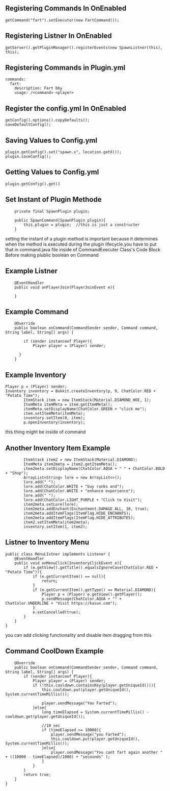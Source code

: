 Registering Commands In OnEnabled 
---------------------------------
```
getCommand("fart").setExecutor(new FartCommand());
```


Registering Listner In OnEnabled 
--------------------------------
```
getServer().getPluginManager().registerEvents(new SpawnListner(this), this);
```


Registering Commands in Plugin.yml
----------------------------------
```
commands:
  fart:
    description: Fart bby
    usage: /<command> <player>
```


Register the config.yml In OnEnabled
----------------------------------
```
getConfig().options().copyDefaults();
saveDefaultConfig();
```

Saving Values to Config.yml
----------------------------------
```
plugin.getConfig().set("spawn.x", location.getX());
plugin.saveConfig();
```

Getting Values to Config.yml
----------------------------------
```
plugin.getConfig().get()
```

Set Instant of Plugin Methode
-------------------------------
```
    private final SpawnPlugin plugin;

    public SpawnCommand(SpawnPlugin plugin){
        this.plugin = plugin;  //this is just a constructer
    }
```    

setting the instant of a plugin method is important
 because it determines when the method is executed 
during the plugin lifecycle.you have to put that in
command.java file inside of CommandExecuter Class's 
Code Block Before making plublic boolean on Command

Example Listner
--------------------------------
```
    @EventHandler
    public void onPlayerJoin(PlayerJoinEvent e){

    }
```

Example Command
--------------------------------
```
    @Override
    public boolean onCommand(CommandSender sender, Command command, String label, String[] args) {

        if (sender instanceof Player){
            Player player = (Player) sender;

	  } 
    }
```


Example Inventory
--------------------------------
```
Player p = (Player) sender;
Inventory inventory = Bukkit.createInventory(p, 9, ChatColor.RED + "Potato Time");
        ItemStack item = new ItemStack(Material.DIAMOND_HOE, 1);
        ItemMeta itemMeta = item.getItemMeta();
        itemMeta.setDisplayName(ChatColor.GREEN + "click me");
        item.setItemMeta(itemMeta);
        inventory.setItem(0, item);
        p.openInventory(inventory);
```

this thing might be inside of command



Another Inventory Item Example
--------------------------------
```
        ItemStack item2 = new ItemStack(Material.DIAMOND);
        ItemMeta item2meta = item2.getItemMeta();
        item2meta.setDisplayName(ChatColor.AQUA + " " + ChatColor.BOLD + "Shop");
        ArrayList<String> lore = new ArrayList<>();
        lore.add(" ");
        lore.add(ChatColor.WHITE + "buy ranks and");
        lore.add(ChatColor.WHITE + "enhance experience");
        lore.add(" ");
        lore.add(ChatColor.LIGHT_PURPLE + "Click to Visit");
        item2meta.setLore(lore);
        item2meta.addEnchant(Enchantment.DAMAGE_ALL, 10, true);
        item2meta.addItemFlags(ItemFlag.HIDE_ENCHANTS);
        item2meta.addItemFlags(ItemFlag.HIDE_ATTRIBUTES);
        item2.setItemMeta(item2meta);
        inventory.setItem(1, item2);
```



Listner to Inventory Menu
--------------------------------
```
public class MenuLIstner implements Listener {
    @EventHandler
    public void onMenuClick(InventoryClickEvent e){
        if (e.getView().getTitle().equalsIgnoreCase(ChatColor.RED + "Potato Time")){
            if (e.getCurrentItem() == null){
                return;
            }
            if (e.getCurrentItem().getType() == Material.DIAMOND){
                Player p = (Player) e.getView().getPlayer();
                p.sendMessage(ChatColor.AQUA + "" + ChatColor.UNDERLINE + "Visit https://kasun.com");
            }
            e.setCancelled(true);
        }
    }
}
```
you can add clicking functionality and disable item dragging from this



Command CoolDown Example
--------------------------------
```
    @Override
    public boolean onCommand(CommandSender sender, Command command, String label, String[] args) {
        if (sender instanceof Player){
            Player player = (Player) sender;
            if (!this.cooldown.containsKey(player.getUniqueId())){
                this.cooldown.put(player.getUniqueId(), System.currentTimeMillis());

                player.sendMessage("You Farted");
            }else{
                long timeElapsed = System.currentTimeMillis() - cooldown.get(player.getUniqueId());

                //10 sec
                if (timeElapsed >= 10000){
                    player.sendMessage("you Farted");
                    this.cooldown.put(player.getUniqueId(), System.currentTimeMillis());
                }else{
                    player.sendMessage("You cant fart again another " + ((10000 - timeElapsed)/1000) + "secounds" );
                }
            }
        }
        return true;
    }
}
```


